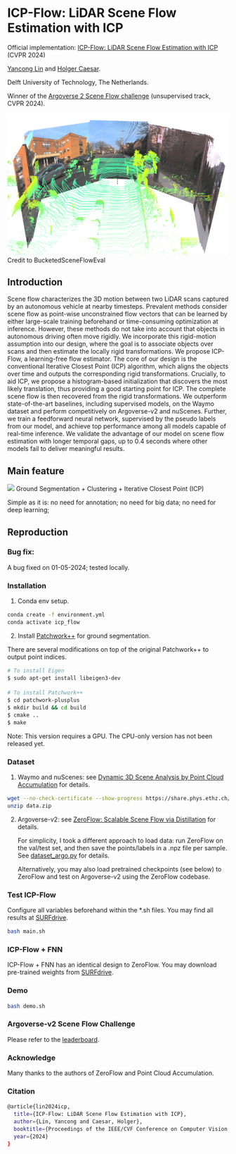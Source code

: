 # ICP-Flow: LiDAR Scene Flow Estimation with ICP

Official implementation: [ICP-Flow: LiDAR Scene Flow Estimation with ICP](https://arxiv.org/abs/2402.17351) (CVPR 2024) 

[Yancong Lin](https://yanconglin.github.io/) and [Holger Caesar](https://sites.google.com/it-caesar.de/homepage/).

Delft University of Technology, The Netherlands.

Winner of the [Argoverse 2 Scene Flow challenge](https://www.argoverse.org/sceneflow) (unsupervised track, CVPR 2024).

<img src="figs/av2_multicam.png" width="600"> 
Credit to BucketedSceneFlowEval

## Introduction
Scene flow characterizes the 3D motion between two LiDAR scans captured by an autonomous vehicle at nearby timesteps. Prevalent methods consider scene flow as point-wise unconstrained flow vectors that can be learned by either large-scale training beforehand or time-consuming optimization at inference. However, these methods do not take into account that objects in autonomous driving often move rigidly. We incorporate this rigid-motion assumption into our design, where the goal is to associate objects over scans and then estimate the locally rigid transformations. We propose ICP-Flow, a learning-free flow estimator. The core of our design is the conventional Iterative Closest Point (ICP) algorithm, which aligns the objects over time and outputs the corresponding rigid transformations. Crucially, to aid ICP, we propose a histogram-based initialization that discovers the most likely translation, thus providing a good starting point for ICP. The complete scene flow is then recovered from the rigid transformations. We outperform state-of-the-art baselines, including supervised models, on the Waymo dataset and perform competitively on Argoverse-v2 and nuScenes. Further, we train a feedforward neural network, supervised by the pseudo labels from our model, and achieve top performance among all models capable of real-time inference. We validate the advantage of our model on scene flow estimation with longer temporal gaps, up to 0.4 seconds where other models fail to deliver meaningful results.

## Main feature

 <img src="figs/icp_flow.png" width="600"> 
 Ground Segmentation + Clustering + Iterative Closest Point (ICP)


Simple as it is: no need for annotation; no need for big data; no need for deep learning;

 
## Reproduction

### Bug fix:

A bug fixed on 01-05-2024; tested locally.

### Installation

1. Conda env setup.

```bash
conda create -f environment.yml
conda activate icp_flow
```
2. Install [Patchwork++](https://github.com/url-kaist/patchwork-plusplus) for ground segmentation.

There are several modifications on top of the original Patchwork++ to output point indices.

```bash
# To install Eigen
$ sudo apt-get install libeigen3-dev

# To install Patchwork++
$ cd patchwork-plusplus
$ mkdir build && cd build
$ cmake ..
$ make
```

Note: This version requires a GPU. The CPU-only version has not been released yet.

### Dataset

1. Waymo and nuScenes: see [Dynamic 3D Scene Analysis by Point Cloud Accumulation](https://github.com/prs-eth/PCAccumulation) for details.

```bash
wget --no-check-certificate --show-progress https://share.phys.ethz.ch/~gsg/PCAccumulation/data.zip
unzip data.zip
```

2. Argoverse-v2: see [ZeroFlow: Scalable Scene Flow via Distillation](https://github.com/kylevedder/zeroflow) for details.

   For simplicity, I took a different approach to load data: run ZeroFlow on the val/test set, and then save the points/labels in a .npz file per sample.
   See [dataset_argo.py](dataset_argo.py) for details.

   Alternatively, you may also load pretrained checkpoints (see below) to ZeroFlow and test on Argoverse-v2 using the ZeroFlow codebase. 
   

### Test ICP-Flow
Configure all variables beforehand within the *.sh files. You may find all results at [SURFdrive](https://surfdrive.surf.nl/files/index.php/s/AqrrbdMV6hnELpW). 

```bash
bash main.sh
```

### ICP-Flow + FNN

ICP-Flow + FNN has an identical design to ZeroFlow. You may download pre-trained weights from [SURFdrive](https://surfdrive.surf.nl/files/index.php/s/AqrrbdMV6hnELpW). 

### Demo

```Bash
bash demo.sh
```

### Argoverse-v2 Scene Flow Challenge

Please refer to the [leaderboard](https://eval.ai/web/challenges/challenge-page/2210/leaderboard).  

### Acknowledge

Many thanks to the authors of ZeroFlow and Point Cloud Accumulation.

### Citation
```bash
@article{lin2024icp,
  title={ICP-Flow: LiDAR Scene Flow Estimation with ICP},
  author={Lin, Yancong and Caesar, Holger},
  booktitle={Proceedings of the IEEE/CVF Conference on Computer Vision and Pattern Recognition (CVPR)},
  year={2024}
}
```
